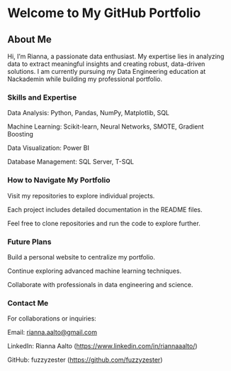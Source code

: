 # Welcome to My GitHub Portfolio

## About Me

Hi, I’m Rianna, a passionate data enthusiast. My expertise lies in analyzing data to extract meaningful insights and creating robust, data-driven solutions. I am currently pursuing my Data Engineering education at Nackademin while building my professional portfolio.

### Skills and Expertise
Data Analysis: Python, Pandas, NumPy, Matplotlib, SQL

Machine Learning: Scikit-learn, Neural Networks, SMOTE, Gradient Boosting 

Data Visualization: Power BI

Database Management: SQL Server, T-SQL

### How to Navigate My Portfolio
Visit my repositories to explore individual projects.

Each project includes detailed documentation in the README files.

Feel free to clone repositories and run the code to explore further.


### Future Plans
Build a personal website to centralize my portfolio.

Continue exploring advanced machine learning techniques.

Collaborate with professionals in data engineering and science.


### Contact Me
For collaborations or inquiries:

Email: rianna.aalto@gmail.com

LinkedIn: Rianna Aalto (https://www.linkedin.com/in/riannaaalto/)

GitHub: fuzzyzester (https://github.com/fuzzyzester)
